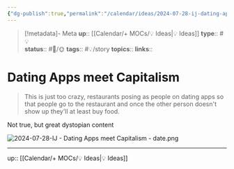 ```yaml
---
{"dg-publish":true,"permalink":"/calendar/ideas/2024-07-28-ij-dating-apps-meet-capitalism/","title":"Dating Apps meet Capitalism"}
---
```


> [!metadata]- Meta
> **up**:: [[Calendar/+ MOCs/💡 Ideas\|💡 Ideas]]
> **type**:: #💡  
> **status**:: #📝/🌞
> **tags**:: #💡/story
> **topics**:: 
> **links**::

# Dating Apps meet Capitalism

> This is just too crazy, restaurants posing as people on dating apps so that people go to the restaurant and once the other person doesn't show up they'll at least buy food.

Not true, but great dystopian content

![2024-07-28-IJ - Dating Apps meet Capitalism - date.png](/img/user/Extras/Attachments/2024-07-28-IJ%20-%20Dating%20Apps%20meet%20Capitalism%20-%20date.png)

---
up:: [[Calendar/+ MOCs/💡 Ideas\|💡 Ideas]]


